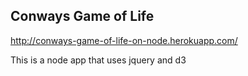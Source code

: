Conways Game of Life
---

http://conways-game-of-life-on-node.herokuapp.com/

This is a node app that uses jquery and d3
